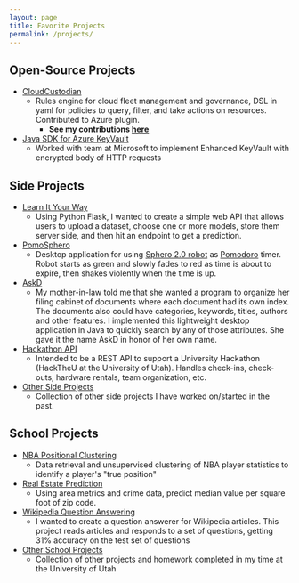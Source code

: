 ```yaml
---
layout: page
title: Favorite Projects
permalink: /projects/
---
```

## Open-Source Projects
- [CloudCustodian](https://github.com/capitalone/cloud-custodian) 
  - Rules engine for cloud fleet management and governance, DSL in yaml for policies to query, filter, and take actions on resources. Contributed to Azure plugin.
    - **See my contributions <a target="_blank" href="https://github.com/capitalone/cloud-custodian/pulls?utf8=%E2%9C%93&q=is%3Amerged+is%3Apr+author%3Atbarlow12+">here</a>**
- [Java SDK for Azure KeyVault](https://github.com/Azure/azure-keyvault-java) 
  - Worked with team at Microsoft to implement Enhanced KeyVault with encrypted body of HTTP requests

## Side Projects
- [Learn It Your Way](https://github.com/tbarlow12/Learn-It-Your-Way) 
  - Using Python Flask, I wanted to create a simple web API that allows users to upload a dataset, choose one or more models, store them server side, and then hit an endpoint to get a prediction.
- [PomoSphero](https://github.com/tbarlow12/Side-Projects/tree/master/SpheroProject) 
  - Desktop application for using [Sphero 2.0 robot](https://www.pcworld.com/article/2047002/review-sphero-2-0-is-a-brighter-faster-smartphone-controlled-ball-of-fun.html) as [Pomodoro](https://en.wikipedia.org/wiki/Pomodoro_Technique) timer. Robot starts as green and slowly fades to red as time is about to expire, then shakes violently when the time is up.
- [AskD](https://github.com/tbarlow12/Side-Projects/tree/master/AskD) 
  - My mother-in-law told me that she wanted a program to organize her filing cabinet of documents where each document had its own index. The documents also could have categories, keywords, titles, authors and other features. I implemented this lightweight desktop application in Java to quickly search by any of those attributes. She gave it the name AskD in honor of her own name.
- [Hackathon API](https://github.com/tbarlow12/HackTheUApi) 
  - Intended to be a REST API to support a University Hackathon (HackTheU at the University of Utah). Handles check-ins, check-outs, hardware rentals, team organization, etc.
- [Other Side Projects](https://github.com/tbarlow12/Side-Projects) 
  - Collection of other side projects I have worked on/started in the past.

## School Projects
- [NBA Positional Clustering](https://github.com/tbarlow12/NBA-Positional-Clustering) 
  - Data retrieval and unsupervised clustering of NBA player statistics to identify a player's "true position"
- [Real Estate Prediction](https://github.com/tbarlow12/Real-Estate-Prediction) 
  - Using area metrics and crime data, predict median value per square foot of zip code.
- [Wikipedia Question Answering](https://github.com/tbarlow12/WikipediaQuestionAnswering) 
  - I wanted to create a question answerer for Wikipedia articles. This project reads articles and responds to a set of questions, getting 31% accuracy on the test set of questions
- [Other School Projects](https://github.com/tbarlow12/School-Projects) 
  - Collection of other projects and homework completed in my time at the University of Utah
